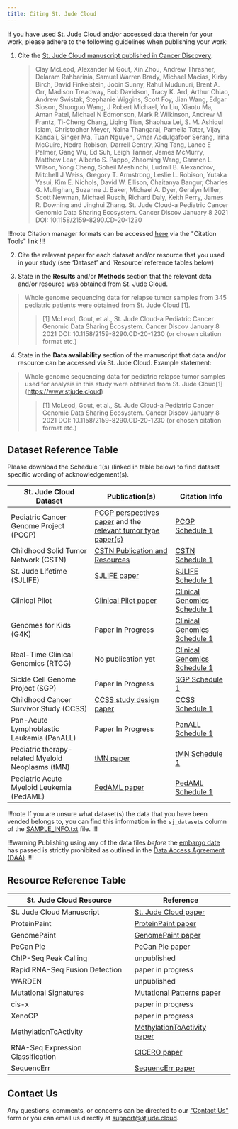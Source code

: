 ```yaml
---
title: Citing St. Jude Cloud
---
```


If you have used St. Jude Cloud and/or accessed data therein for your work, please adhere to the following guidelines when publishing your work:

1. Cite the [St. Jude Cloud manuscript published in Cancer Discovery](https://cancerdiscovery.aacrjournals.org/content/early/2021/01/08/2159-8290.CD-20-1230):

   > Clay McLeod, Alexander M Gout, Xin Zhou, Andrew Thrasher, Delaram Rahbarinia, Samuel Warren Brady, Michael Macias, Kirby Birch, David Finkelstein, Jobin Sunny, Rahul Mudunuri, Brent A. Orr, Madison Treadway, Bob Davidson, Tracy K. Ard, Arthur Chiao, Andrew Swistak, Stephanie Wiggins, Scott Foy, Jian Wang, Edgar Sioson, Shuoguo Wang, J Robert Michael, Yu Liu, Xiaotu Ma, Aman Patel, Michael N Edmonson, Mark R Wilkinson, Andrew M Frantz, Ti-Cheng Chang, Liqing Tian, Shaohua Lei, S. M. Ashiqul Islam, Christopher Meyer, Naina Thangaraj, Pamella Tater, Vijay Kandali, Singer Ma, Tuan Nguyen, Omar Abdulgafoor Serang, Irina McGuire, Nedra Robison, Darrell Gentry, Xing Tang, Lance E Palmer, Gang Wu, Ed Suh, Leigh Tanner, James McMurry, Matthew Lear, Alberto S. Pappo, Zhaoming Wang, Carmen L. Wilson, Yong Cheng, Soheil Meshinchi, Ludmil B. Alexandrov, Mitchell J Weiss, Gregory T. Armstrong, Leslie L. Robison, Yutaka Yasui, Kim E. Nichols, David W. Ellison, Chaitanya Bangur, Charles G. Mullighan, Suzanne J. Baker, Michael A. Dyer, Geralyn Miller, Scott Newman, Michael Rusch, Richard Daly, Keith Perry, James R. Downing and Jinghui Zhang. St. Jude Cloud-a Pediatric Cancer Genomic Data Sharing Ecosystem. Cancer Discov January 8 2021 DOI: 10.1158/2159-8290.CD-20-1230

!!!note
Citation manager formats can be accessed [here](https://cancerdiscovery.aacrjournals.org/content/early/2021/01/08/2159-8290.CD-20-1230) via the "Citation Tools" link
!!!

2. Cite the relevant paper for each dataset and/or resource that you used in your study (see ‘Dataset’ and ‘Resource’ reference tables below)

3. State in the **Results** and/or **Methods** section that the relevant data and/or resource was obtained from St. Jude Cloud.

> Whole genome sequencing data for relapse tumor samples from 345 pediatric patients were obtained from St. Jude Cloud [1].
>
> > [1] McLeod, Gout, et al., St. Jude Cloud-a Pediatric Cancer Genomic Data Sharing Ecosystem. Cancer Discov January 8 2021 DOI: 10.1158/2159-8290.CD-20-1230 (or chosen citation format etc.)

4. State in the **Data availability** section of the manuscript that data and/or resource can be accessed via St. Jude Cloud. Example statement:

> Whole genome sequencing data for pediatric relapse tumor samples used for analysis in this study were obtained from St. Jude Cloud[1] (https://www.stjude.cloud)
>
> > [1] McLeod, Gout, et al., St. Jude Cloud-a Pediatric Cancer Genomic Data Sharing Ecosystem. Cancer Discov January 8 2021 DOI: 10.1158/2159-8290.CD-20-1230
> > (or chosen citation format etc.)

## Dataset Reference Table

Please download the Schedule 1(s) (linked in table below) to find dataset specific wording of acknowledgement(s).

| St. Jude Cloud Dataset                                  | Publication(s)                                                                                                                                         | Citation Info                                                   |
| ------------------------------------------------------- | ------------------------------------------------------------------------------------------------------------------------------------------------------ | --------------------------------------------------------------- |
| Pediatric Cancer Genome Project (PCGP) <img width=200/> | [PCGP perspectives paper](https://www.ncbi.nlm.nih.gov/pubmed/22641210) and the [relevant tumor type paper(s)](http://pecan.stjude.cloud/pcgp-explore) | [PCGP Schedule 1](../files/PCGP-Schedule1.pdf) <img width=200/> |
| Childhood Solid Tumor Network (CSTN)                    | [CSTN Publication and Resources](https://cstn.stjude.cloud/resources)                                                                                  | [CSTN Schedule 1](../files/PCGP-Schedule1.pdf)                  |
| St. Jude Lifetime (SJLIFE)                              | [SJLIFE paper](https://www.ncbi.nlm.nih.gov/pubmed/?term=29847298)                                                                                     | [SJLIFE Schedule 1](../files/SJLIFE-Schedule1.pdf)              |
| Clinical Pilot                                          | [Clinical Pilot paper](https://www.ncbi.nlm.nih.gov/pubmed/30262806)                                                                                   | [Clinical Genomics Schedule 1](../files/ClinGen-Schedule1.pdf)  |
| Genomes for Kids (G4K)                                  | Paper In Progress                                                                                                                                      | [Clinical Genomics Schedule 1](../files/ClinGen-Schedule1.pdf)  |
| Real-Time Clinical Genomics (RTCG)                      | No publication yet                                                                                                                                     | [Clinical Genomics Schedule 1](../files/ClinGen-Schedule1.pdf)  |
| Sickle Cell Genome Project (SGP)                        | Paper In Progress                                                                                                                                      | [SGP Schedule 1](../files/SGP-Schedule1.pdf)                    |
| Childhood Cancer Survivor Study (CCSS)                  | [CCSS study design paper](https://www.ncbi.nlm.nih.gov/pubmed/11920786)                                                                                | [CCSS Schedule 1](../files/CCSS-Schedule1.pdf)                  |
| Pan-Acute Lymphoblastic Leukemia (PanALL)               | Paper In Progress                                                                                                                                      | [PanALL Schedule 1](../files/PanALL-Schedule1.pdf)              |
| Pediatric therapy-related Myeloid Neoplasms (tMN)       | [tMN paper](https://pubmed.ncbi.nlm.nih.gov/33579957/)                                                                                                 | [tMN Schedule 1](../files/tMN-Schedule1.pdf)                    |
| Pediatric Acute Myeloid Leukemia (PedAML)               | [PedAML paper](https://pubmed.ncbi.nlm.nih.gov/34778799/)                                                                                              | [PedAML Schedule 1](../files/PedAML-Schedule1.pdf)              |

!!!note
If you are unsure what dataset(s) the data that you have been vended belongs to, you can find this information in the `sj_datasets` column of the [SAMPLE_INFO.txt](../genomics-platform/about-our-data/metadata-and-clinical/) file.
!!!

!!!warning
Publishing using any of the data files _before_ the [embargo date](../genomics-platform/requesting-data/glossary/#embargo-date) has passed is strictly prohibited as outlined in the [Data Access Agreement (DAA)](../genomics-platform/requesting-data/glossary/#data-access-agreement).
!!!

## Resource Reference Table

| St. Jude Cloud Resource           | Reference                                                                                                      |
| --------------------------------- | -------------------------------------------------------------------------------------------------------------- |
| St. Jude Cloud Manuscript         | [St. Jude Cloud paper](https://cancerdiscovery.aacrjournals.org/content/early/2021/01/08/2159-8290.CD-20-1230) |
| ProteinPaint                      | [ProteinPaint paper](https://www.nature.com/articles/ng.3466)                                                  |
| GenomePaint                       | [GenomePaint paper](<https://www.cell.com/cancer-cell/fulltext/S1535-6108(20)30659-0>)                         |
| PeCan Pie                         | [PeCan Pie paper](https://genome.cshlp.org/content/29/9/1555.full)                                             |
| ChIP-Seq Peak Calling             | unpublished                                                                                                    |
| Rapid RNA-Seq Fusion Detection    | paper in progress                                                                                              |
| WARDEN                            | unpublished                                                                                                    |
| Mutational Signatures             | [Mutational Patterns paper](https://www.nature.com/articles/s41586-020-1943-3)                                 |
| cis-x                             | paper in progress                                                                                              |
| XenoCP                            | paper in progress                                                                                              |
| MethylationToActivity             | [MethylationToActivity paper](https://genomebiology.biomedcentral.com/articles/10.1186/s13059-020-02220-y)     |
| RNA-Seq Expression Classification | [CICERO paper](https://genomebiology.biomedcentral.com/articles/10.1186/s13059-020-02043-x)                    |
| SequencErr                        | [SequencErr paper](https://genomebiology.biomedcentral.com/articles/10.1186/s13059-020-02254-2)                |

<!-- NeoepitopePred | [NeoepitopePred paper](https://www.ncbi.nlm.nih.gov/pubmed/28854978) -->

## Contact Us

Any questions, comments, or concerns can be directed to our ["Contact Us"](https://stjude.cloud/contact) form or you can email us directly at support@stjude.cloud.
